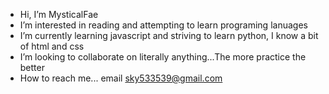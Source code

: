 - Hi, I’m MysticalFae
- I’m interested in reading and attempting to learn programing lanuages
- I’m currently learning javascript and striving to learn python, I know a bit of html and css
- I’m looking to collaborate on literally anything...The more practice the better
- How to reach me... email sky533539@gmail.com


<!---
MysticalFae/MysticalFae is a ✨ special ✨ repository because its `README.md` (this file) appears on your GitHub profile.
You can click the Preview link to take a look at your changes.
--->
